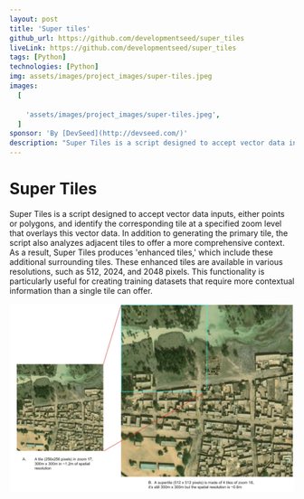 ```yaml
---
layout: post
title: 'Super tiles'
github_url: https://github.com/developmentseed/super_tiles
liveLink: https://github.com/developmentseed/super_tiles
tags: [Python]
technologies: [Python]
img: assets/images/project_images/super-tiles.jpeg
images:
  [
    
    'assets/images/project_images/super-tiles.jpeg',
  ]
sponsor: 'By [DevSeed](http://devseed.com/)'
description: "Super Tiles is a script designed to accept vector data inputs, either points or polygons, and identify the corresponding tile at a specified zoom level that overlays this vector data. In addition to generating the primary tile."
---
```

# Super Tiles


Super Tiles is a script designed to accept vector data inputs, either points or polygons, and identify the corresponding tile at a specified zoom level that overlays this vector data. In addition to generating the primary tile, the script also analyzes adjacent tiles to offer a more comprehensive context. As a result, Super Tiles produces 'enhanced tiles,' which include these additional surrounding tiles. These enhanced tiles are available in various resolutions, such as 512, 2024, and 2048 pixels. This functionality is particularly useful for creating training datasets that require more contextual information than a single tile can offer.


![](/assets/images/project_images/super-tiles.jpeg)

